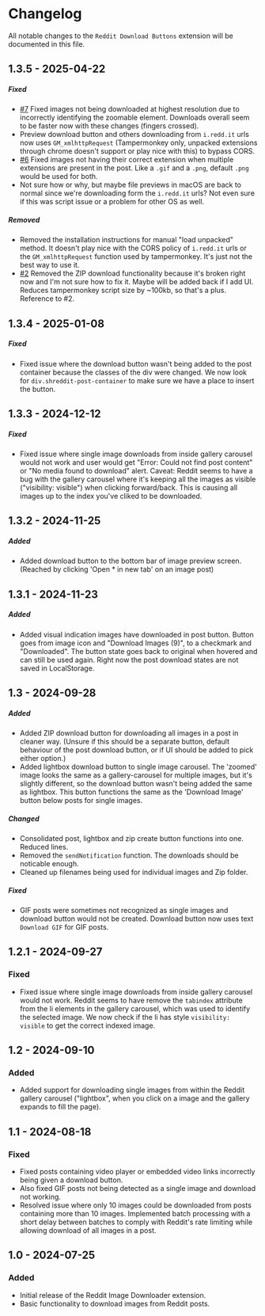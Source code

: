 # Changelog

All notable changes to the `Reddit Download Buttons` extension will be documented in this file.

## 1.3.5 - 2025-04-22

##### Fixed

- [#7](https://github.com/956MB/reddit-download-button/issues/7) Fixed images not being downloaded at highest resolution due to incorrectly identifying the zoomable element. Downloads overall seem to be faster now with these changes (fingers crossed).
- Preview download button and others downloading from `i.redd.it` urls now uses `GM_xmlhttpRequest` (Tampermonkey only, unpacked extensions through chrome doesn't support or play nice with this) to bypass CORS.
- [#6](https://github.com/956MB/reddit-download-button/issues/6) Fixed images not having their correct extension when multiple extensions are present in the post. Like a `.gif` and a `.png`, default `.png` would be used for both.
- Not sure how or why, but maybe file previews in macOS are back to normal since we're downloading form the `i.redd.it` urls? Not even sure if this was script issue or a problem for other OS as well.

##### Removed

- Removed the installation instructions for manual "load unpacked" method. It doesn't play nice with the CORS policy of `i.redd.it` urls or the `GM_xmlhttpRequest` function used by tampermonkey. It's just not the best way to use it.
- [#2](https://github.com/956MB/reddit-download-button/issues/2) Removed the ZIP download functionality because it's broken right now and I'm not sure how to fix it. Maybe will be added back if I add UI. Reduces tampermonkey script size by ~100kb, so that's a plus. Reference to #2.

## 1.3.4 - 2025-01-08

##### Fixed

- Fixed issue where the download button wasn't being added to the post container because the classes of the div were changed. We now look for `div.shreddit-post-container` to make sure we have a place to insert the button.

## 1.3.3 - 2024-12-12

##### Fixed

- Fixed issue where single image downloads from inside gallery carousel would not work and user would get "Error: Could not find post content" or "No media found to download" alert. Caveat: Reddit seems to have a bug with the gallery carousel where it's keeping all the images as visible ("visibility: visible") when clicking forward/back. This is causing all images up to the index you've cliked to be downloaded.

## 1.3.2 - 2024-11-25

##### Added

- Added download button to the bottom bar of image preview screen. (Reached by clicking 'Open * in new tab' on an image post)

## 1.3.1 - 2024-11-23

##### Added

- Added visual indication images have downloaded in post button. Button goes from image icon and "Download Images (9)", to a checkmark and "Downloaded". The button state goes back to original when hovered and can still be used again. Right now the post download states are not saved in LocalStorage.

## 1.3 - 2024-09-28

##### Added

- Added ZIP download button for downloading all images in a post in cleaner way. (Unsure if this should be a separate button, default behaviour of the post download button, or if UI should be added to pick either option.)
- Added lightbox download button to single image carousel. The 'zoomed' image looks the same as a gallery-carousel for multiple images, but it's slightly different, so the download button wasn't being added the same as lightbox. This button functions the same as the 'Download Image' button below posts for single images.

##### Changed

- Consolidated post, lightbox and zip create button functions into one. Reduced lines.
- Removed the `sendNotification` function. The downloads should be noticable enough.
- Cleaned up filenames being used for individual images and Zip folder.

##### Fixed

- GIF posts were sometimes not recognized as single images and download button would not be created. Download button now uses text `Download GIF` for GIF posts.

## 1.2.1 - 2024-09-27

### Fixed

- Fixed issue where single image downloads from inside gallery carousel would not work. Reddit seems to have remove the `tabindex` attribute from the li elements in the gallery carousel, which was used to identify the selected image. We now check if the li has style `visibility: visible` to get the correct indexed image.

## 1.2 - 2024-09-10

### Added

- Added support for downloading single images from within the Reddit gallery carousel ("lightbox", when you click on a image and the gallery expands to fill the page).

## 1.1 - 2024-08-18

### Fixed

- Fixed posts containing video player or embedded video links incorrectly being given a download button.
- Also fixed GIF posts not being detected as a single image and download not working.
- Resolved issue where only 10 images could be downloaded from posts containing more than 10 images. Implemented batch processing with a short delay between batches to comply with Reddit's rate limiting while allowing download of all images in a post.

## 1.0 - 2024-07-25

### Added

- Initial release of the Reddit Image Downloader extension.
- Basic functionality to download images from Reddit posts.
